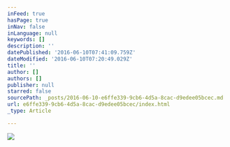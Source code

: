```yaml
---
inFeed: true
hasPage: true
inNav: false
inLanguage: null
keywords: []
description: ''
datePublished: '2016-06-10T07:41:09.759Z'
dateModified: '2016-06-10T07:20:49.029Z'
title: ''
author: []
authors: []
publisher: null
starred: false
sourcePath: _posts/2016-06-10-e6ffe339-9cb6-4d5a-8cac-d9edee05bcec.md
url: e6ffe339-9cb6-4d5a-8cac-d9edee05bcec/index.html
_type: Article

---
```

![](https://the-grid-user-content.s3-us-west-2.amazonaws.com/bdfe27f3-9657-4797-88fd-00c9f199e618.jpg)